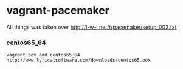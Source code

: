 # vagrant-pacemaker

All things was taken over http://l-w-i.net/t/pacemaker/setup_002.txt

### centos65_64

    vagrant box add centos65_64 http://www.lyricalsoftware.com/downloads/centos65.box
